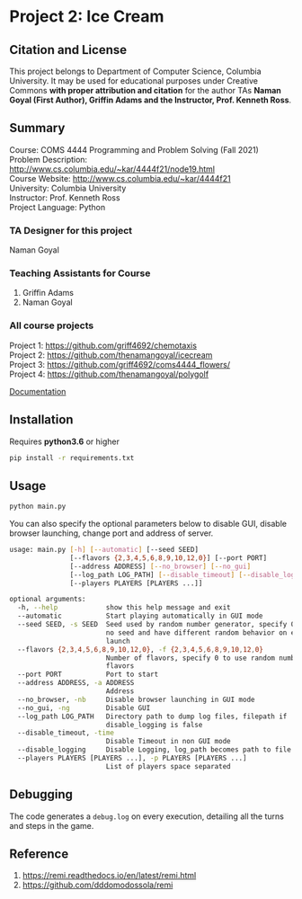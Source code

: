 # Project 2: Ice Cream

## Citation and License
This project belongs to Department of Computer Science, Columbia University. It may be used for educational purposes under Creative Commons **with proper attribution and citation** for the author TAs **Naman Goyal (First Author), Griffin Adams and the Instructor, Prof. Kenneth Ross**.

## Summary

Course: COMS 4444 Programming and Problem Solving (Fall 2021)  
Problem Description: http://www.cs.columbia.edu/~kar/4444f21/node19.html  
Course Website: http://www.cs.columbia.edu/~kar/4444f21  
University: Columbia University  
Instructor: Prof. Kenneth Ross  
Project Language: Python

### TA Designer for this project

Naman Goyal

### Teaching Assistants for Course
1. Griffin Adams
1. Naman Goyal

### All course projects
Project 1: https://github.com/griff4692/chemotaxis  
Project 2: https://github.com/thenamangoyal/icecream  
Project 3: https://github.com/griff4692/coms4444_flowers/  
Project 4: https://github.com/thenamangoyal/polygolf  

[Documentation](https://docs.google.com/document/d/1wCQZNEupmkwjPrOVFU3S3sMxz16ph3gBDZg0aunx46Q/edit?usp=sharing)

## Installation

Requires **python3.6** or higher

```bash
pip install -r requirements.txt
```

## Usage

```bash
python main.py
```

You can also specify the optional parameters below to disable GUI, disable browser launching, change port and address of server.

```bash
usage: main.py [-h] [--automatic] [--seed SEED]
               [--flavors {2,3,4,5,6,8,9,10,12,0}] [--port PORT]
               [--address ADDRESS] [--no_browser] [--no_gui]
               [--log_path LOG_PATH] [--disable_timeout] [--disable_logging]
               [--players PLAYERS [PLAYERS ...]]

optional arguments:
  -h, --help            show this help message and exit
  --automatic           Start playing automatically in GUI mode
  --seed SEED, -s SEED  Seed used by random number generator, specify 0 to use
                        no seed and have different random behavior on each
                        launch
  --flavors {2,3,4,5,6,8,9,10,12,0}, -f {2,3,4,5,6,8,9,10,12,0}
                        Number of flavors, specify 0 to use random number of
                        flavors
  --port PORT           Port to start
  --address ADDRESS, -a ADDRESS
                        Address
  --no_browser, -nb     Disable browser launching in GUI mode
  --no_gui, -ng         Disable GUI
  --log_path LOG_PATH   Directory path to dump log files, filepath if
                        disable_logging is false
  --disable_timeout, -time
                        Disable Timeout in non GUI mode
  --disable_logging     Disable Logging, log_path becomes path to file
  --players PLAYERS [PLAYERS ...], -p PLAYERS [PLAYERS ...]
                        List of players space separated
```

## Debugging

The code generates a `debug.log` on every execution, detailing all the turns and steps in the game.

## Reference

1. <https://remi.readthedocs.io/en/latest/remi.html>
1. <https://github.com/dddomodossola/remi>
